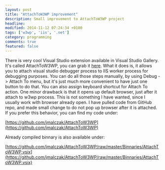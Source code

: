 ```yaml
---
layout: post
title: "AttachToW3WP improvement"
description: Small improvement to AttachToW3WP project
headline: 
modified: 2014-11-12 07:24:34 +0100
tags: ['w3wp', 'iis', '.net']
category: programming
comments: true
featured: false
---
```

There is very cool Visual Studio extension available in Visual Studio Gallery. It's called AttachToW3WP, you can grab it [here](https://visualstudiogallery.msdn.microsoft.com/14b2a959-446f-406c-bcf0-abe87fc529e7). What it does is, it allows you to attach visual studio debugger process to IIS worker process for debugging purposes. You can do all those steps manually, by using Debug -> Attach To menu, but it's just much more convenient to have just one button to do that. You can also assign keyboard shortcut for Attach To action. One minor drawback is that it opens up default browser, just after it attach to w3wp process. This is not something I have wanted, since I usually work with browser already open. I have pulled code from GitHub repo, and made small change to do not pop up browser after it is attached. If you prefer this behavior, you can find my code under:

[https://github.com/jmalczak/AttachToW3WP](https://github.com/jmalczak/AttachToW3WP)

Already compiled binnary is also available under:

[https://github.com/jmalczak/AttachToW3WP/raw/master/Binnaries/AttachToW3WP.vsix](https://github.com/jmalczak/AttachToW3WP/raw/master/Binnaries/AttachToW3WP.vsix)